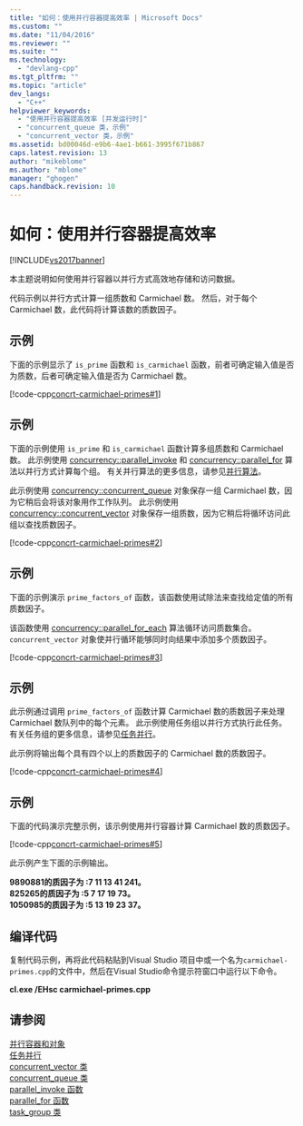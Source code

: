 ```yaml
---
title: "如何：使用并行容器提高效率 | Microsoft Docs"
ms.custom: ""
ms.date: "11/04/2016"
ms.reviewer: ""
ms.suite: ""
ms.technology: 
  - "devlang-cpp"
ms.tgt_pltfrm: ""
ms.topic: "article"
dev_langs: 
  - "C++"
helpviewer_keywords: 
  - "使用并行容器提高效率 [并发运行时]"
  - "concurrent_queue 类，示例"
  - "concurrent_vector 类，示例"
ms.assetid: bd00046d-e9b6-4ae1-b661-3995f671b867
caps.latest.revision: 13
author: "mikeblome"
ms.author: "mblome"
manager: "ghogen"
caps.handback.revision: 10
---
```

# 如何：使用并行容器提高效率
[!INCLUDE[vs2017banner](../../assembler/inline/includes/vs2017banner.md)]

本主题说明如何使用并行容器以并行方式高效地存储和访问数据。  
  
 代码示例以并行方式计算一组质数和 Carmichael 数。  然后，对于每个 Carmichael 数，此代码将计算该数的质数因子。  
  
## 示例  
 下面的示例显示了 `is_prime` 函数和 `is_carmichael` 函数，前者可确定输入值是否为质数，后者可确定输入值是否为 Carmichael 数。  
  
 [!code-cpp[concrt-carmichael-primes#1](../../parallel/concrt/codesnippet/CPP/how-to-use-parallel-containers-to-increase-efficiency_1.cpp)]  
  
## 示例  
 下面的示例使用 `is_prime` 和 `is_carmichael` 函数计算多组质数和 Carmichael 数。  此示例使用 [concurrency::parallel\_invoke](../Topic/parallel_invoke%20Function.md) 和 [concurrency::parallel\_for](../Topic/parallel_for%20Function.md) 算法以并行方式计算每个组。  有关并行算法的更多信息，请参见[并行算法](../../parallel/concrt/parallel-algorithms.md)。  
  
 此示例使用 [concurrency::concurrent\_queue](../../parallel/concrt/reference/concurrent-queue-class.md) 对象保存一组 Carmichael 数，因为它稍后会将该对象用作工作队列。  此示例使用 [concurrency::concurrent\_vector](../../parallel/concrt/reference/concurrent-vector-class.md) 对象保存一组质数，因为它稍后将循环访问此组以查找质数因子。  
  
 [!code-cpp[concrt-carmichael-primes#2](../../parallel/concrt/codesnippet/CPP/how-to-use-parallel-containers-to-increase-efficiency_2.cpp)]  
  
## 示例  
 下面的示例演示 `prime_factors_of` 函数，该函数使用试除法来查找给定值的所有质数因子。  
  
 该函数使用 [concurrency::parallel\_for\_each](../Topic/parallel_for_each%20Function.md) 算法循环访问质数集合。  `concurrent_vector` 对象使并行循环能够同时向结果中添加多个质数因子。  
  
 [!code-cpp[concrt-carmichael-primes#3](../../parallel/concrt/codesnippet/CPP/how-to-use-parallel-containers-to-increase-efficiency_3.cpp)]  
  
## 示例  
 此示例通过调用 `prime_factors_of` 函数计算 Carmichael 数的质数因子来处理 Carmichael 数队列中的每个元素。  此示例使用任务组以并行方式执行此任务。  有关任务组的更多信息，请参见[任务并行](../../parallel/concrt/task-parallelism-concurrency-runtime.md)。  
  
 此示例将输出每个具有四个以上的质数因子的 Carmichael 数的质数因子。  
  
 [!code-cpp[concrt-carmichael-primes#4](../../parallel/concrt/codesnippet/CPP/how-to-use-parallel-containers-to-increase-efficiency_4.cpp)]  
  
## 示例  
 下面的代码演示完整示例，该示例使用并行容器计算 Carmichael 数的质数因子。  
  
 [!code-cpp[concrt-carmichael-primes#5](../../parallel/concrt/codesnippet/CPP/how-to-use-parallel-containers-to-increase-efficiency_5.cpp)]  
  
 此示例产生下面的示例输出。  
  
  **9890881的质因子为 :7 11 13 41 241。**  
**825265的质因子为 :5 7 17 19 73。**  
**1050985的质因子为 :5 13 19 23 37。**   
## 编译代码  
 复制代码示例，再将此代码粘贴到Visual Studio 项目中或一个名为`carmichael-primes.cpp`的文件中，然后在Visual Studio命令提示符窗口中运行以下命令。  
  
 **cl.exe \/EHsc carmichael\-primes.cpp**  
  
## 请参阅  
 [并行容器和对象](../../parallel/concrt/parallel-containers-and-objects.md)   
 [任务并行](../../parallel/concrt/task-parallelism-concurrency-runtime.md)   
 [concurrent\_vector 类](../../parallel/concrt/reference/concurrent-vector-class.md)   
 [concurrent\_queue 类](../../parallel/concrt/reference/concurrent-queue-class.md)   
 [parallel\_invoke 函数](../Topic/parallel_invoke%20Function.md)   
 [parallel\_for 函数](../Topic/parallel_for%20Function.md)   
 [task\_group 类](../Topic/task_group%20Class.md)